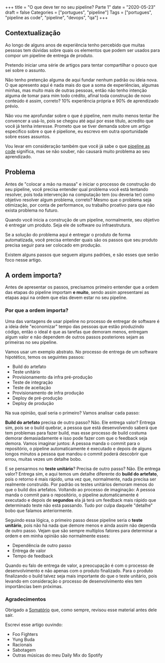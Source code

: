 +++
title = "O que deve ter no seu pipeline? Parte 1"
date = "2020-05-23"
draft = false
Categories = ["portugues", "pipeline"]
Tags = ["portugues", "pipeline as code", "pipeline", "devops", "qa"]
+++

## Contextualização

Ao longo de alguns anos de experiência tenho percebido que muitas pessoas tem dúvidas sobre quais os elementos que podem ser usados para compor um pipeline de entrega de produto.

Pretendo iniciar uma série de artigos para tentar compartilhar o pouco que sei sobre o assunto.

Não tenho pretenção alguma de aqui fundar nenhum padrão ou ideia nova. O que apresento aqui é nada mais do que a soma de experiências, algumas minhas, mas muito mais de outras pessoas, então não tenho intenção alguma de tomar para mim todo crédito, afinal toda construção de novo conteúdo é assim, correto? 10% experiência própria e 90% de aprendizado prévio.

Não vou me aprofundar sobre o que é pipeline, nem muito menos tentar lhe convencer a usá-lo, pois se chegou até aqui por esse título, acredito que você já tenha interesse. Prometo que se tiver demanda sobre um artigo especifico sobre o que é pipelione, eu escrevo em outra oportunidade sobre esses assuntos.

Vou levar em consideração também que você já sabe o que [pipeline as code](https://www.thoughtworks.com/radar/techniques/pipelines-as-code) significa, mas se não souber, não causará muito problema ao seu aprendizado.

## Problema

Antes de "colocar a mão na massa" e iniciar o processo de construção do seu pipeline, você precisa entender qual problema você está tentando resolver, pois toda intervenção na computação tem (ou deveria ter) como objetivo resolver algum problema, correto? Mesmo que o problema seja otimização, por conta de performance, ou trabalho proativo para que não exista problema no futuro.

Quando você inicia a construção de um pipeline, normalmente, seu objetivo é entregar um produto. Seja ele de software ou infraestrutura. 

Se a solução do problema aqui é entregar o produto de forma automatizada, você precisa entender quais são os passos que seu produto precisa seguir para ser colocado em produção.

Existem alguns passos que seguem alguns padrões, e são esses que serão foco nesse artigo. 

## A ordem importa? 

Antes de apresentar os passos, precisamos primeiro entender que a ordem das etapas do pipeline importam **e muito**, sendo assim apresentarei as etapas aqui na ordem que elas devem estar no seu pipeline. 


### Por que a ordem importa?

Uma das vantagens de usar pipeline no processo de entregar de software é a ideia dele "economizar" tempo das pessoas que estão produzindo código, então o ideal é que as tarefas que demoram menos, entregam algum valor e não dependem de outros passos posteriores sejam as primeiras no seu pipeline.

Vamos usar um exemplo abstrato. No processo de entrega de um software hipotético, temos os seguintes passos:

- Build do artefato
- Teste unitário
- Provisionamento da infra pré-produção
- Teste de integração
- Teste de aceitação
- Provisionamento de infra produção
- Deploy de pré-produção
- Deploy de produção

Na sua opinião, qual seria o primeiro? Vamos analisar cada passo:

**Build do artefato** precisa de outro passo? Não. Ele entrega valor? Entrega sim, pois se o build quebrar, a pessoa que está desenvolvendo saberá que tem problemas para fazer build, mas esse processo de build costuma demorar demasiadamente e isso pode fazer com que o feedback seja demora. Vamos imaginar juntos: A pessoa manda o commit para o repositório, o pipeline automaticamente é executado e depois de alguns longos minutos a pessoa que mandou o commit poderá descobrir que errou, muitas vezes um detalhe bobo.

E se pensarmos no **teste unitário**? Precisa de outro passo? Não. Ele entrega valor? Entrega sim, e aqui temos um detalhe diferente do **build do artefato**, pois o retorno é mais rápido, uma vez que, normalmente, nada precisa ser realmente construído. Por padrão os testes unitários demoram menos do que o build dos artefatos. Voltando ao processo de imaginação: A pessoa manda o commit para o repositório, o pipeline automaticamente é executado e depois de **segundos** ela já terá um feedback mais rápido que determinado teste não está passando. Tudo por culpa daquele "detalhe" bobo que falamos anteriormente.

Seguindo essa lógica, o primeiro passo desse pipeline seria o **teste unitário**, pois não há nada que demore menos e ainda assim não dependa de outro passo. Vejam que são sempre multiplos fatores para determinar a ordem e em minha opinião são normalmente esses:

- Dependência de outro passo
- Entrega de valor
- Tempo de feedback

Quando eu falo de entrega de valor, a preocupação é com o processo de desenvolvimento e não apenas com o produto finalizado. Para o produto finalizando o build talvez seja mais importante do que o teste unitário, pois levando em consideração o processo de desenvolvimento eles tem importâncias bem próximas.

### Agradecimentos

Obrigado a [Somatório](https://twitter.com/somatorio) que, como sempre, revisou esse material antes dele sair.

Escrevi esse artigo ouvindo:

- Foo Fighters
- Yung Buda
- Racionais
- Sabotagem
- Outras músicas do meu Daily Mix do Spotify

